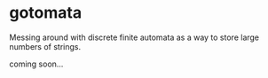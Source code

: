 # gotomata
Messing around with discrete finite automata as a way to store large numbers of strings.

coming soon...

